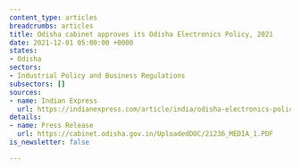 ```yaml
---
content_type: articles
breadcrumbs: articles
title: Odisha cabinet approves its Odisha Electronics Policy, 2021
date: 2021-12-01 05:00:00 +0000
states:
- Odisha
sectors:
- Industrial Policy and Business Regulations
subsectors: []
sources:
- name: Indian Express
  url: https://indianexpress.com/article/india/odisha-electronics-policy-esdm-industry-7637782/
details:
- name: Press Release
  url: https://cabinet.odisha.gov.in/UploadedDOC/21236_MEDIA_1.PDF
is_newsletter: false

---
```

